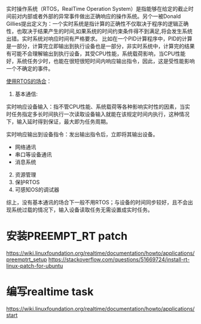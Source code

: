 实时操作系统（RTOS，RealTime Operation System）是指能够在给定的截止时间前对内部或者外部的异常事件做出正确响应的操作系统。另个一被Donald Gillies提出定义为：一个实时系统是指计算的正确性不仅取决于程序的逻辑正确性，也取决于结果产生的时间,如果系统的时间约束条件得不到满足,将会发生系统出错。实时系统对响应时间有严格要求。
比如在一个PID计算程序中，PID的计算是一部分，计算完立即输出到执行设备也是一部分，非实时系统中，计算完的结果有可能不会理解输出到执行设备，其受CPU性能，系统载荷影响，当CPU性能好，系统任务少时，也能在很短很短时间内响应输出指令，因此，这是受性能影响一个不确定的事件。

[使用RTOS的场合](https://www.element14.com/community/thread/7254/l/%E9%80%89%E6%8B%A9%E5%AE%9E%E6%97%B6%E6%93%8D%E4%BD%9C%E7%B3%BB%E7%BB%9Frtos%E5%89%8D%E5%BF%85%E9%A1%BB%E4%BA%86%E8%A7%A3%E7%9A%84%E5%87%A0%E4%B8%AA%E8%A6%81%E7%82%B9?displayFullThread=true)：
1. 基本通信:

实时响应设备输入：指不管CPU性能、系统载荷等各种影响实时性的因素，当实时任务指定多长时间执行一次读取设备输入就能在该规定时间内执行，这种情况下，输入延时得到保证，最大即为任务周期。

实时响应输出到设备指令：发出输出指令后，立即将其输出设备。
- 网络通讯
- 串口等设备通讯
- 消息系统
2. 资源管理
3. 保护RTOS
4. 可感知OS的调试器

综上，没有基本通讯的场合下一般不用RTOS；与设备的时间同步较好，且不会出现系统过载的情况下，输入设备读取任务无需设置成实时任务。
# 安装PREEMPT_RT patch
https://wiki.linuxfoundation.org/realtime/documentation/howto/applications/preemptrt_setup
https://stackoverflow.com/questions/51669724/install-rt-linux-patch-for-ubuntu
# 编写realtime task
https://wiki.linuxfoundation.org/realtime/documentation/howto/applications/start
